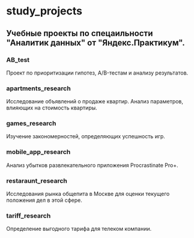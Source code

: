# study_projects

## Учебные проекты по спецаильности "Аналитик данных" от "Яндекс.Практикум".

### AB_test
Проект по приоритизации гипотез, A/B-тестам и анализу результатов.

### apartments_research
Исследование объявлений о продаже квартир. Анализ параметров, влияющих на стоимость квартиры.

### games_research
Изучение закономерностей, определяющих успешность игр. 

### mobile_app_research
Анализ убытков развлекательного приложения Procrastinate Pro+.

### restaraunt_research
Исследования рынка общепита в Москве для оценки текущего положения дел в этой сфере.

### tariff_research
Определение выгодного тарифа для телеком компании.


```python

```
